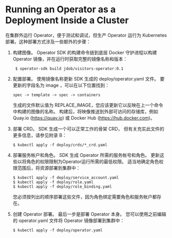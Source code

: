 # Running an Operator as a Deployment Inside a Cluster
在集群外运行 Operator，便于测试和调试，但生产 Operator 运行为 Kubernetes 部署。这种部署方式涉及一些额外的步骤：

1. 构建图像。 Operator SDK 的构建命令链到底层 Docker 守护进程以构建 Operator 镜像，并在运行时获取完整的镜像名称和版本：
   ```shell
    $ operator-sdk build jdob/visitors-operator:0.1
   ```
2. 配置部署。 使用镜像名称更新 SDK 生成的 deploy/operator.yaml 文件。 要更新的字段名为 image ，可以在以下位置找到：
   ```shell
   spec -> template -> spec -> containers
   ```
   生成的文件默认值为 REPLACE_IMAGE，您应该更新它以反映在上一个命令中构建的图像的名称。 构建后，将映像推送到外部可访问的存储库，例如 Quay.io (https://quay.io) 或 Docker Hub (https://hub.docker.com)。

3. 部署 CRD。 SDK 生成一个可以正常工作的骨架 CRD， 但有关充实此文件的更多信息，请参见附录 B：
    ```shell
   $ kubectl apply -f deploy/crds/*_crd.yaml
   ```
4. 部署服务帐户和角色。 SDK 生成 Operator 所需的服务帐号和角色。 更新这些以将角色的权限限制为Operator运行所需的最低权限。 适当地确定角色权限范围后，将资源部署到集群中：
   ```shell 
   $ kubectl apply -f deploy/service_account.yaml 
   $ kubectl apply -f deploy/role.yaml
   $ kubectl apply -f deploy/role_binding.yaml
   ```
   您必须按列出的顺序部署这些文件，因为角色绑定需要角色和服务帐户都存在。
5. 创建 Operator 部署。 最后一步是部署 Operator 本身。 您可以使用之前编辑的 operator.yaml 文件将 Operator 镜像部署到集群中：
    ```shell 
   $ kubectl apply -f deploy/operator.yaml 
   ```